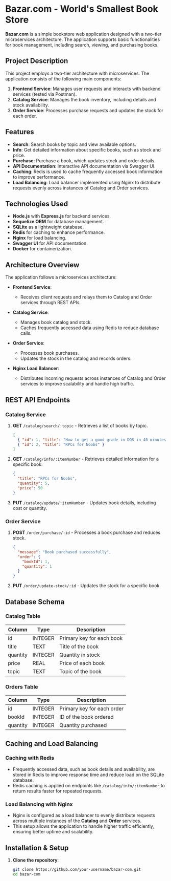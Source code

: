 # Bazar.com - World's Smallest Book Store

**Bazar.com** is a simple bookstore web application designed with a two-tier microservices architecture. The application supports basic functionalities for book management, including search, viewing, and purchasing books.

## Project Description

This project employs a two-tier architecture with microservices. The application consists of the following main components:

1. **Frontend Service**: Manages user requests and interacts with backend services (tested via Postman).
2. **Catalog Service**: Manages the book inventory, including details and stock availability.
3. **Order Service**: Processes purchase requests and updates the stock for each order.

## Features

- **Search**: Search books by topic and view available options.
- **Info**: Get detailed information about specific books, such as stock and price.
- **Purchase**: Purchase a book, which updates stock and order details.
- **API Documentation**: Interactive API documentation via Swagger UI.
- **Caching**: Redis is used to cache frequently accessed book information to improve performance.
- **Load Balancing**: Load balancer implemented using Nginx to distribute requests evenly across instances of Catalog and Order services.

## Technologies Used

- **Node.js** with **Express.js** for backend services.
- **Sequelize ORM** for database management.
- **SQLite** as a lightweight database.
- **Redis** for caching to enhance performance.
- **Nginx** for load balancing.
- **Swagger UI** for API documentation.
- **Docker** for containerization.

## Architecture Overview

The application follows a microservices architecture:

- **Frontend Service**:
    - Receives client requests and relays them to Catalog and Order services through REST APIs.

- **Catalog Service**:
    - Manages book catalog and stock.
    - Caches frequently accessed data using Redis to reduce database calls.

- **Order Service**:
    - Processes book purchases.
    - Updates the stock in the catalog and records orders.

- **Nginx Load Balancer**:
    - Distributes incoming requests across instances of Catalog and Order services to improve scalability and handle high traffic.

## REST API Endpoints

### Catalog Service

1. **GET** `/catalog/search/:topic` - Retrieves a list of books by topic.
    ```json
    [
      { "id": 1, "title": "How to get a good grade in DOS in 40 minutes a day" },
      { "id": 2, "title": "RPCs for Noobs" }
    ]
    ```

2. **GET** `/catalog/info/:itemNumber` - Retrieves detailed information for a specific book.
    ```json
    {
      "title": "RPCs for Noobs",
      "quantity": 5,
      "price": 50
    }
    ```

3. **PUT** `/catalog/update/:itemNumber` - Updates book details, including cost or quantity.

### Order Service

1. **POST** `/order/purchase/:id` - Processes a book purchase and reduces stock.
    ```json
    {
      "message": "Book purchased successfully",
      "order": {
        "bookId": 1,
        "quantity": 1
      }
    }
    ```

2. **PUT** `/order/update-stock/:id` - Updates the stock for a specific book.

## Database Schema

### Catalog Table

| Column   | Type     | Description                           |
|----------|----------|---------------------------------------|
| id       | INTEGER  | Primary key for each book            |
| title    | TEXT     | Title of the book                    |
| quantity | INTEGER  | Quantity in stock                    |
| price    | REAL     | Price of each book                   |
| topic    | TEXT     | Topic of the book                    |

### Orders Table

| Column   | Type     | Description                           |
|----------|----------|---------------------------------------|
| id       | INTEGER  | Primary key for each order           |
| bookId   | INTEGER  | ID of the book ordered               |
| quantity | INTEGER  | Quantity purchased                   |

## Caching and Load Balancing

### Caching with Redis

- Frequently accessed data, such as book details and availability, are stored in Redis to improve response time and reduce load on the SQLite database.
- Redis caching is applied on endpoints like `/catalog/info/:itemNumber` to return results faster for repeated requests.

### Load Balancing with Nginx

- Nginx is configured as a load balancer to evenly distribute requests across multiple instances of the **Catalog** and **Order** services.
- This setup allows the application to handle higher traffic efficiently, ensuring better uptime and scalability.

## Installation & Setup

1. **Clone the repository**:
   ```bash
   git clone https://github.com/your-username/bazar-com.git
   cd bazar-com
